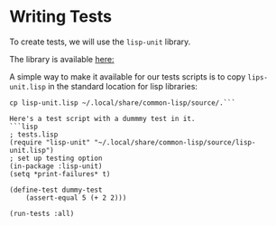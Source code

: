 # Writing Tests

To create tests, we will use the `lisp-unit` library.

The library is available [here:](https://github.com/OdonataResearchLLC/lisp-unit)

A simple way to make it available for our tests scripts is to copy `lips-unit.lisp` in the standard location for lisp libraries:
```
cp lisp-unit.lisp ~/.local/share/common-lisp/source/.```

Here's a test script with a dummmy test in it.
```lisp
; tests.lisp
(require "lisp-unit" "~/.local/share/common-lisp/source/lisp-unit.lisp")
; set up testing option
(in-package :lisp-unit)
(setq *print-failures* t)

(define-test dummy-test
    (assert-equal 5 (+ 2 2)))

(run-tests :all)
```
